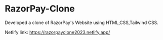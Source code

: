 # RazorPay-Clone
Developed a clone of RazorPay's Website using HTML,CSS,Tailwind CSS.

Netlify link: https://razorpayclone2023.netlify.app/
